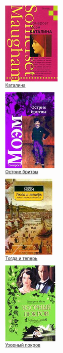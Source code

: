 ![](Каталина.jpg)  
[Каталина](Каталина)

![](Острие%20бритвы.jpg)  
[Острие бритвы](Острие%20бритвы)

![](Тогда%20и%20теперь.jpg)  
[Тогда и теперь](Тогда%20и%20теперь)

![](Узорный%20покров.jpg)  
[Узорный покров](Узорный%20покров)
